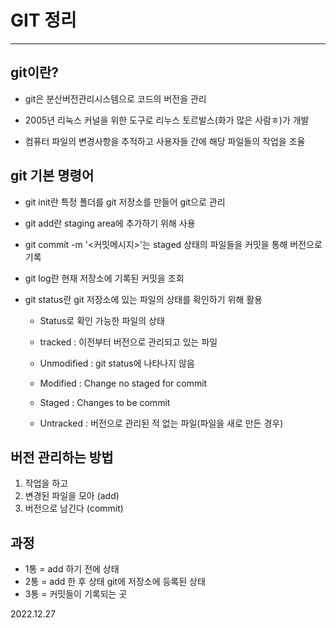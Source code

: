 # **GIT 정리**
---
## git이란?

* git은 분산버전관리시스템으로 코드의 버전을 관리

* 2005년 리눅스 커널을 위한 도구로 리누스 토르발스(화가 많은 사람ㅎ)가 개발

* 컴퓨터 파일의 변경사항을 추적하고 사용자들 간에 해당 파일들의 작업을 조율

## git 기본 명령어

* git init란 특정 폴더를 git 저장소를 만들어 git으로 관리

* git add란 staging area에 추가하기 위해 사용

* git commit -m '<커밋메시지>'는 staged 상태의 파일들을 커밋을 통해 버전으로 기록

* git log란 현재 저장소에 기록된 커밋을 조회

* git status란 git 저장소에 있는 파일의 상태를 확인하기 위해 활용
  * Status로 확인 가능한 파일의 상태 
  
  * tracked : 이전부터 버전으로 관리되고 있는 파일
  * Unmodified : git status에 나타나지 않음
  * Modified : Change no staged for commit
  * Staged : Changes to be commit
  
  * Untracked : 버전으로 관리된 적 없는 파일(파일을 새로 만든 경우)

## 버전 관리하는 방법

1. 작업을 하고
2. 변경된 파일을 모아 (add)
3. 버전으로 남긴다 (commit)


## 과정

* 1통 = add 하기 전에 상태 
* 2통 = add 한 후 상태 git에 저장소에 등록된 상태
* 3통 = 커밋들이 기록되는 곳

2022.12.27